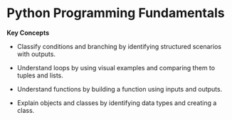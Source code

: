 # Python Programming Fundamentals 

**Key Concepts**

* Classify conditions and branching by identifying structured scenarios with outputs.

* Understand loops by using visual examples and comparing them to tuples and lists.

* Understand functions by building a function using inputs and outputs.

* Explain objects and classes by identifying data types and creating a class. 
